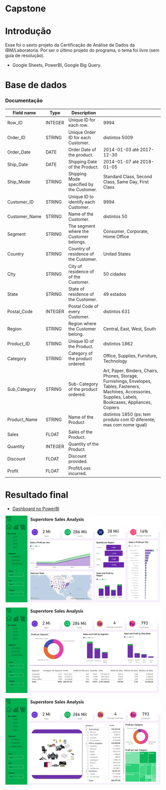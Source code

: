 # Capstone 
# Introdução
Esse foi o sexto projeto da Certificação de Análise de Dados da IBM/Laboratoria. Por ser o último projeto do programa, o tema foi livre (sem guia de resolução).
- Google Sheets, PowerBI, Google Big Query.

# Base de dados
### Documentação
| Field name | Type | Description |  |
| --- | --- | --- | --- |
| Row_ID | INTEGER |  Unique ID for each row. | 9994 |
| Order_ID | STRING |  Unique Order ID for each Customer. | distintos 5009 |
| Order_Date | DATE |  Order Date of the product. | 2014-01-03 até 2017-12-30 |
| Ship_Date | DATE |  Shipping Date of the Product. | 2014-01-07 até 2018-01-05 |
| Ship_Mode | STRING |  Shipping Mode specified by the Customer. | Standard Class, Second Class, Same Day, First Class |
| Customer_ID | STRING |  Unique ID to identify each Customer. | 9994 |
| Customer_Name | STRING |  Name of the Customer. | distintos 50 |
| Segment | STRING |  The segment where the Customer belongs. | Consumer, Corporate, Home Office |
| Country | STRING |  Country of residence of the Customer. | United States |
| City | STRING |  City of residence of of the Customer. | 50 cidades |
| State | STRING |  State of residence of the Customer. | 49 estados |
| Postal_Code | INTEGER |  Postal Code of every Customer. | distintos 631 |
| Region | STRING |  Region where the Customer belong. | Central, East, West, South |
| Product_ID | STRING |  Unique ID of the Product. | distintos 1862 |
| Category | STRING |  Category of the product ordered. | Office, Supplies, Furniture, Technology |
| Sub_Category | STRING |  Sub-Category of the product ordered. | Art, Paper, Binders, Chairs, Phones, Storage, Furnishings, Envelopes, Tables, Fasteners, Machines, Accessories, Supplies, Labels, Bookcases, Appliances, Copiers |
| Product_Name | STRING |  Name of the Product | distintos 1850 (ps: tem produto com ID diferente, mas com nome igual) |
| Sales | FLOAT |  Sales of the Product. |  |
| Quantity | INTEGER |  Quantity of the Product. |  |
| Discount | FLOAT |  Discount provided. |  |
| Profit | FLOAT |  Profit/Loss incurred. |  |

# Resultado final
- [Dashboard no PowerBI](https://app.powerbi.com/view?r=eyJrIjoiOTEyYTMyMWMtMGNiNi00ZGVkLWJhNTEtMDM3ZWI0ZmFhNzA2IiwidCI6IjM2ZWEwNTgxLThmMTMtNGI3ZC1hZDFhLTZjZDUxYzY2NTIzNyJ9&pageName=ReportSection)

![Dashboard1](./images/dashboard1.png)

![Dashboard2](./images/dashboard2.png)

![Dashboard3](./images/dashboard3.png)
